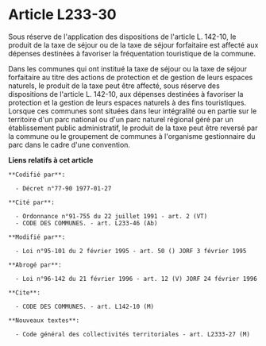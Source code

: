 # Article L233-30

Sous réserve de l'application des dispositions de l'article L. 142-10, le produit de la taxe de séjour ou de la taxe de
séjour forfaitaire est affecté aux dépenses destinées à favoriser la fréquentation touristique de la commune.

Dans les communes qui ont institué la taxe de séjour ou la taxe de séjour forfaitaire au titre des actions de protection et
de gestion de leurs espaces naturels, le produit de la taxe peut être affecté, sous réserve des dispositions de l'article L.
142-10, aux dépenses destinées à favoriser la protection et la gestion de leurs espaces naturels à des fins touristiques.
Lorsque ces communes sont situées dans leur intégralité ou en partie sur le territoire d'un parc national ou d'un parc
naturel régional géré par un établissement public administratif, le produit de la taxe peut être reversé par la commune ou le
groupement de communes à l'organisme gestionnaire du parc dans le cadre d'une convention.

**Liens relatifs à cet article**

	**Codifié par**:

	  - Décret n°77-90 1977-01-27

	**Cité par**:

	  - Ordonnance n°91-755 du 22 juillet 1991 - art. 2 (VT)
	  - CODE DES COMMUNES. - art. L233-46 (Ab)

	**Modifié par**:

	  - Loi n°95-101 du 2 février 1995 - art. 50 () JORF 3 février 1995

	**Abrogé par**:

	  - Loi n°96-142 du 21 février 1996 - art. 12 (V) JORF 24 février 1996

	**Cite**:

	  - CODE DES COMMUNES. - art. L142-10 (M)

	**Nouveaux textes**:

	  - Code général des collectivités territoriales - art. L2333-27 (M)
